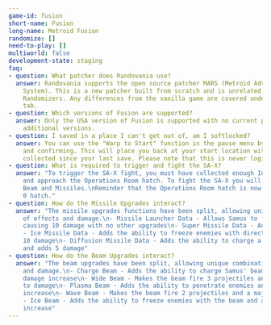 ```yaml
---
game-id: fusion
short-name: Fusion
long-name: Metroid Fusion
randomize: []
need-to-play: []
multiworld: false
development-state: staging
faq:
- question: What patcher does Randovania use?
  answer: Randovania supports the open source patcher MARS (Metroid Advance Randomizer
    System). This is a new patcher built from scratch and is unrelated to other Fusion
    Randomizers. Any differences from the vanilla game are covered under the differences
    tab.
- question: Which versions of Fusion are supported?
  answer: Only the USA version of Fusion is supported with no current plans to support
    additional versions.
- question: I saved in a place I can't get out of, am I softlocked?
  answer: You can use the "Warp to Start" function in the pause menu by pressing L
    and confirming. This will place you back at your start location with everything
    collected since your last save. Please note that this is never logical.
- question: What is required to trigger and fight the SA-X?
  answer: "To trigger the SA-X fight, you must have collected enough Infant Metroids
    and approach the Operations Room hatch. To fight the SA-X you will require Charge
    Beam and Missiles.\nReminder that the Operations Room hatch is now a grey Level
    0 hatch."
- question: How do the Missile Upgrades interact?
  answer: "The missile upgrades functions have been split, allowing unique combinations
    of effects and damage.\n- Missile Launcher Data - Allows Samus to fire missiles
    causing 10 damage with no other upgrades\n- Super Missile Data - Adds 20 damage\n
    - Ice Missile Data - Adds the ability to freeze enemies with direct hits and adds
    10 damage\n- Diffusion Missile Data - Adds the ability to charge a freezing blast
    and adds 5 damage"
- question: How do the Beam Upgrades interact?
  answer: "The beam upgrades have been split, allowing unique combinations of effects
    and damage.\n- Charge Beam - Adds the ability to charge Samus' beam and a minor
    damage increase\n- Wide Beam - Makes the beam fire 3 projectiles and a major increase
    to damage\n- Plasma Beam - Adds the ability to penetrate enemies and a minor damage
    increase\n- Wave Beam - Makes the beam fire 2 projectiles and a major damage increase\n
    - Ice Beam - Adds the ability to freeze enemies with the beam and a minor damage
    increase"
---
```

